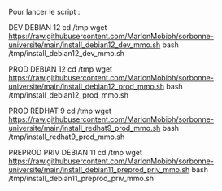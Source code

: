 Pour lancer le script :

DEV DEBIAN 12
cd /tmp
wget https://raw.githubusercontent.com/MarlonMobioh/sorbonne-universite/main/install_debian12_dev_mmo.sh
bash /tmp/install_debian12_dev_mmo.sh

PROD DEBIAN 12
cd /tmp
wget https://raw.githubusercontent.com/MarlonMobioh/sorbonne-universite/main/install_debian12_prod_mmo.sh
bash /tmp/install_debian12_prod_mmo.sh

PROD REDHAT 9
cd /tmp
wget https://raw.githubusercontent.com/MarlonMobioh/sorbonne-universite/main/install_redhat9_prod_mmo.sh
bash /tmp/install_redhat9_prod_mmo.sh

PREPROD PRIV DEBIAN 11
cd /tmp
wget https://raw.githubusercontent.com/MarlonMobioh/sorbonne-universite/main/install_debian11_preprod_priv_mmo.sh
bash /tmp/install_debian11_preprod_priv_mmo.sh
